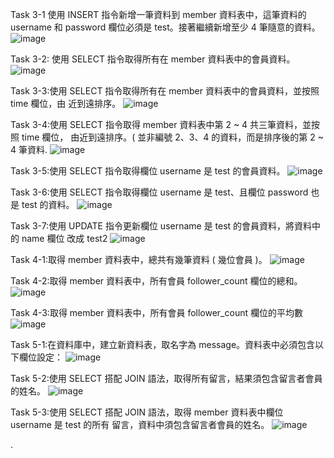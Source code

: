 Task 3-1  使用 INSERT 指令新增一筆資料到 member 資料表中，這筆資料的 username 和
password 欄位必須是 test。接著繼續新增至少 4 筆隨意的資料。
![image](https://blackcatfan.github.io/wehelp-assignments/week5/Task3-1.jpg)

Task 3-2: 使用 SELECT 指令取得所有在 member 資料表中的會員資料。
![image](https://blackcatfan.github.io/wehelp-assignments/week5/TASK3-2.jpg)

Task 3-3:使用 SELECT 指令取得所有在 member 資料表中的會員資料，並按照 time 欄位，由
近到遠排序。
![image](https://blackcatfan.github.io/wehelp-assignments/week5/TASK3-3.jpg)

Task 3-4:使用 SELECT 指令取得 member 資料表中第 2 ~ 4 共三筆資料，並按照 time 欄位，
由近到遠排序。( 並非編號 2、3、4 的資料，而是排序後的第 2 ~ 4 筆資料. 
![image](https://blackcatfan.github.io/wehelp-assignments/week5/TASK3-4_v2fixed.jpg)

Task 3-5:使用 SELECT 指令取得欄位 username 是 test 的會員資料。
![image](https://blackcatfan.github.io/wehelp-assignments/week5/TASK3-5.jpg)

Task 3-6:使用 SELECT 指令取得欄位 username 是 test、且欄位 password 也是 test 的資料。
![image](https://blackcatfan.github.io/wehelp-assignments/week5/TASK3-6.jpg)

Task 3-7:使用 UPDATE 指令更新欄位 username 是 test 的會員資料，將資料中的 name 欄位
改成 test2
![image](https://blackcatfan.github.io/wehelp-assignments/week5/TASK3-7.jpg)

Task 4-1:取得 member 資料表中，總共有幾筆資料 ( 幾位會員 )。
![image](https://blackcatfan.github.io/wehelp-assignments/week5/TASK4-1.jpg)

Task 4-2:取得 member 資料表中，所有會員 follower_count 欄位的總和。
![image](https://blackcatfan.github.io/wehelp-assignments/week5/TASK4-2.jpg)

Task 4-3:取得 member 資料表中，所有會員 follower_count 欄位的平均數
![image](https://blackcatfan.github.io/wehelp-assignments/week5/TASK4-3.jpg)

Task 5-1:在資料庫中，建立新資料表，取名字為 message。資料表中必須包含以下欄位設定：
![image](https://blackcatfan.github.io/wehelp-assignments/week5/TASK5-1.jpg)

Task 5-2:使用 SELECT 搭配 JOIN 語法，取得所有留言，結果須包含留言者會員的姓名。
![image](https://blackcatfan.github.io/wehelp-assignments/week5/TASK5-2.jpg)

Task 5-3:使用 SELECT 搭配 JOIN 語法，取得 member 資料表中欄位 username 是 test 的所有
留言，資料中須包含留言者會員的姓名。
![image](https://blackcatfan.github.io/wehelp-assignments/week5/TASK5-3.jpg)

.
